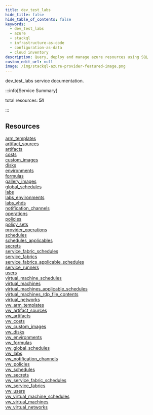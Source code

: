 ```yaml
---
title: dev_test_labs
hide_title: false
hide_table_of_contents: false
keywords:
  - dev_test_labs
  - azure
  - stackql
  - infrastructure-as-code
  - configuration-as-data
  - cloud inventory
description: Query, deploy and manage azure resources using SQL
custom_edit_url: null
image: /img/stackql-azure-provider-featured-image.png
---
```


dev_test_labs service documentation.

:::info[Service Summary]

total resources: __51__  

:::

## Resources
<div class="row">
<div class="providerDocColumn">
<a href="/services/dev_test_labs/arm_templates/">arm_templates</a><br />
<a href="/services/dev_test_labs/artifact_sources/">artifact_sources</a><br />
<a href="/services/dev_test_labs/artifacts/">artifacts</a><br />
<a href="/services/dev_test_labs/costs/">costs</a><br />
<a href="/services/dev_test_labs/custom_images/">custom_images</a><br />
<a href="/services/dev_test_labs/disks/">disks</a><br />
<a href="/services/dev_test_labs/environments/">environments</a><br />
<a href="/services/dev_test_labs/formulas/">formulas</a><br />
<a href="/services/dev_test_labs/gallery_images/">gallery_images</a><br />
<a href="/services/dev_test_labs/global_schedules/">global_schedules</a><br />
<a href="/services/dev_test_labs/labs/">labs</a><br />
<a href="/services/dev_test_labs/labs_environments/">labs_environments</a><br />
<a href="/services/dev_test_labs/labs_vhds/">labs_vhds</a><br />
<a href="/services/dev_test_labs/notification_channels/">notification_channels</a><br />
<a href="/services/dev_test_labs/operations/">operations</a><br />
<a href="/services/dev_test_labs/policies/">policies</a><br />
<a href="/services/dev_test_labs/policy_sets/">policy_sets</a><br />
<a href="/services/dev_test_labs/provider_operations/">provider_operations</a><br />
<a href="/services/dev_test_labs/schedules/">schedules</a><br />
<a href="/services/dev_test_labs/schedules_applicables/">schedules_applicables</a><br />
<a href="/services/dev_test_labs/secrets/">secrets</a><br />
<a href="/services/dev_test_labs/service_fabric_schedules/">service_fabric_schedules</a><br />
<a href="/services/dev_test_labs/service_fabrics/">service_fabrics</a><br />
<a href="/services/dev_test_labs/service_fabrics_applicable_schedules/">service_fabrics_applicable_schedules</a><br />
<a href="/services/dev_test_labs/service_runners/">service_runners</a><br />
<a href="/services/dev_test_labs/users/">users</a>
</div>
<div class="providerDocColumn">
<a href="/services/dev_test_labs/virtual_machine_schedules/">virtual_machine_schedules</a><br />
<a href="/services/dev_test_labs/virtual_machines/">virtual_machines</a><br />
<a href="/services/dev_test_labs/virtual_machines_applicable_schedules/">virtual_machines_applicable_schedules</a><br />
<a href="/services/dev_test_labs/virtual_machines_rdp_file_contents/">virtual_machines_rdp_file_contents</a><br />
<a href="/services/dev_test_labs/virtual_networks/">virtual_networks</a><br />
<a href="/services/dev_test_labs/vw_arm_templates/">vw_arm_templates</a><br />
<a href="/services/dev_test_labs/vw_artifact_sources/">vw_artifact_sources</a><br />
<a href="/services/dev_test_labs/vw_artifacts/">vw_artifacts</a><br />
<a href="/services/dev_test_labs/vw_costs/">vw_costs</a><br />
<a href="/services/dev_test_labs/vw_custom_images/">vw_custom_images</a><br />
<a href="/services/dev_test_labs/vw_disks/">vw_disks</a><br />
<a href="/services/dev_test_labs/vw_environments/">vw_environments</a><br />
<a href="/services/dev_test_labs/vw_formulas/">vw_formulas</a><br />
<a href="/services/dev_test_labs/vw_global_schedules/">vw_global_schedules</a><br />
<a href="/services/dev_test_labs/vw_labs/">vw_labs</a><br />
<a href="/services/dev_test_labs/vw_notification_channels/">vw_notification_channels</a><br />
<a href="/services/dev_test_labs/vw_policies/">vw_policies</a><br />
<a href="/services/dev_test_labs/vw_schedules/">vw_schedules</a><br />
<a href="/services/dev_test_labs/vw_secrets/">vw_secrets</a><br />
<a href="/services/dev_test_labs/vw_service_fabric_schedules/">vw_service_fabric_schedules</a><br />
<a href="/services/dev_test_labs/vw_service_fabrics/">vw_service_fabrics</a><br />
<a href="/services/dev_test_labs/vw_users/">vw_users</a><br />
<a href="/services/dev_test_labs/vw_virtual_machine_schedules/">vw_virtual_machine_schedules</a><br />
<a href="/services/dev_test_labs/vw_virtual_machines/">vw_virtual_machines</a><br />
<a href="/services/dev_test_labs/vw_virtual_networks/">vw_virtual_networks</a>
</div>
</div>